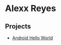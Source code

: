 # Alexx Reyes


## Projects

* [Android Hello World](https://github.com/Vexurion/android-hello-world)

